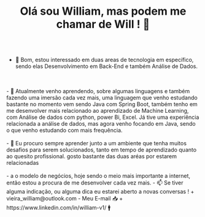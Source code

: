 <div align="center">
<h1> Olá sou William, mas podem me chamar de Will ! 👋 </h1> 
</div>
<br>
<br>
  
- 👀 Bom, estou interessado em duas areas de tecnologia em específico, sendo elas Desenvolvimento em Back-End e também Análise de Dados.
<br>
<br>
- 🌱 Atualmente venho aprendendo, sobre algumas linguagens e também fazendo uma imersão cada vez mais, uma linguagem que venho estudando bastante no momento vem sendo Java com Spring Boot, também tenho em me desenvolver mais relacionado ao aprendizado de Machine Learning, com Análise de dados com python, power Bi, Excel. Já tive uma experiência relacionada a análise de dados, mas agora venho focando em Java, sendo o que venho estudando com mais frequência.
<br>
<br>
- 💞️ Eu procuro sempre aprender junto a um ambiente que tenha muitos desafios para serem solucionados, tanto em tempo de aprendizado quanto ao quesito profissional. gosto bastante das duas aréas por estarem relacionadas
<br>
<br>
- a o modelo de negócios, hoje sendo o meio mais importante a internet, então estou a procura de me desenvolver cada vez mais.
- 📫 Se tiver alguma indicação, ou alguma dica eu estarei aberto a novas conversas !
+ vieira_william@outlook.com - Meu E-mail  📥
+ https://www.linkedin.com/in/william-v1/ 🚹


<!---
will787/will787 is a ✨ special ✨ repository because its `README.md` (this file) appears on your GitHub profile.
You can click the Preview link to take a look at your changes.
--->

